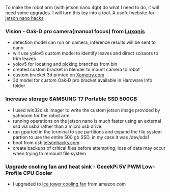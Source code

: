 To make the robot arm (with jetson nano 4gb) do what I need to do, it will need some upgrades. I will turn this toy into a tool.
A useful website for [jetson nano hacks](https://www.jetsonhacks.com/)

### Vision - Oak-D pro camera(manual focus) from [Luxonis](https://shop.luxonis.com/products/oak-d-pro)
 - detection model can run on camera, inference results will be sent to nano
 - will use yolov5 custom model to identify leaves and direct scissors to trim leaves
 - yolov5 for locating and picking branches from bin
 - created custom bracket in blender to mount camera to robot
 - custom bracket 3d printed on [Xometry.com](https://www.xometry.com/)
 - 3d model for custom Oak-D pro bracket available in Hardware Info folder

### Increase storage  SAMSUNG T7 Portable SSD 500GB
 - I used win32disk imager to write the custom jetson image provided by yahboom for the robot arm
 - running operations on the jetson nano is much faster using an external ssd via usb3 rather than a micro usb drive.
 - run  gparted    in the terminal to see partitions and expand the file system partion to use the entire 500 gb SSD, in my case it was /dev/sda1 
 - boot from usb [jetsonhacks.com](https://jetsonhacks.com/2021/03/10/jetson-nano-boot-from-usb/)
 - create backups of critical files before attempting, loss of data may occur when trying to remount file system
 




### Upgrade cooling fan and heat sink - GeeekPi 5V PWM Low-Profile CPU Cooler
 - I upgraded to [Ice tower cooling fan](https://www.amazon.com/GeeekPi-Low-Profile-Horizontal-Radiator-Colorful/dp/B07ZYW6ZVR/ref=sr_1_3?crid=2GY7QMQU6IJJ&keywords=ice+tower+cooling+fan+jetson+nano&qid=1690327939&sprefix=ice+tower+cooling+fan+jetson+nano%2Caps%2C132&sr=8-3) from amazon.com
